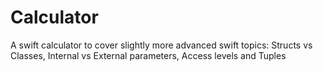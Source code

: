 # Calculator
A swift calculator to cover slightly more advanced swift topics: Structs vs Classes, Internal vs External parameters, Access levels and Tuples

